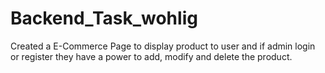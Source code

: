# Backend_Task_wohlig
Created a E-Commerce Page to display product to user and if admin login or register they have a power to add, modify and delete the product.
